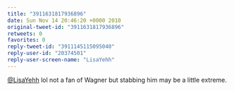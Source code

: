 ```yaml
---
title: "3911631817936896"
date: Sun Nov 14 20:46:20 +0000 2010
original-tweet-id: "3911631817936896"
retweets: 0
favorites: 0
reply-tweet-id: "3911145115095040"
reply-user-id: "20374501"
reply-user-screen-name: "LisaYehh"
---
```

<a href="https://twitter.com/LisaYehh">@LisaYehh</a> lol not a fan of Wagner but stabbing him may be a little extreme.
